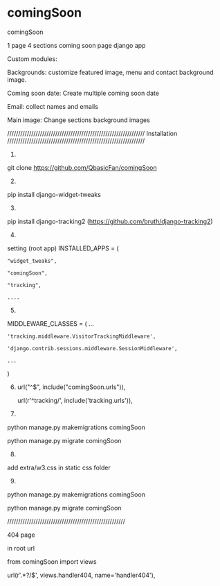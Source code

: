 # comingSoon
comingSoon

1 page 
4 sections 
coming soon page 
 django app
 
Custom modules:

Backgrounds:
customize featured image, menu and contact background image.

Coming soon date:
Create multiple coming soon date

Email:
collect names and emails 

Main image: 
Change sections background images 

///////////////////////////////////////////////////////////////
                  Installation 
///////////////////////////////////////////////////////////////

1)
git clone https://github.com/QbasicFan/comingSoon

2)
pip install django-widget-tweaks


3)
pip install django-tracking2
(https://github.com/bruth/django-tracking2)

4)
setting (root app)
INSTALLED_APPS = (

    "widget_tweaks",
    
    "comingSoon",
    
    "tracking",
    
    ....

5)
MIDDLEWARE_CLASSES = (
    ...
    
    'tracking.middleware.VisitorTrackingMiddleware',
    
    'django.contrib.sessions.middleware.SessionMiddleware',
    
    ...
    
)

    
6)
    url("^$", include("comingSoon.urls")),
    
    url(r'^tracking/', include('tracking.urls')),

7) 
python manage.py makemigrations comingSoon

python manage.py migrate comingSoon

8) 
add extra/w3.css in static css folder

9)
python manage.py makemigrations comingSoon

python manage.py migrate comingSoon




//////////////////////////////////////////////////////

404 page 

in root url

from comingSoon import views

url(r'.*?/$', views.handler404, name='handler404'),

